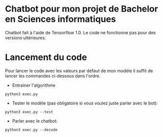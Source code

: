 # Chatbot pour mon projet de Bachelor en Sciences informatiques

Chatbot fait à l'aide de Tensorflow 1.0. Le code ne fonctionne pas pour des versions ultérieures.

# Lancement du code

Pour lancer le code avec les valeurs par défaut de mon modèle il suffit de lancer les commandes ci-dessous dans l'ordre.

* Entrainer l'algorithme

```
python3 exec.py
```

* Tester le modèle (pas obligatoire si vous voulez juste parler avec le bot):

```
python3 exec.py --test
```

* Parler avec le chatbot:

```
python3 exec.py --decode
```



